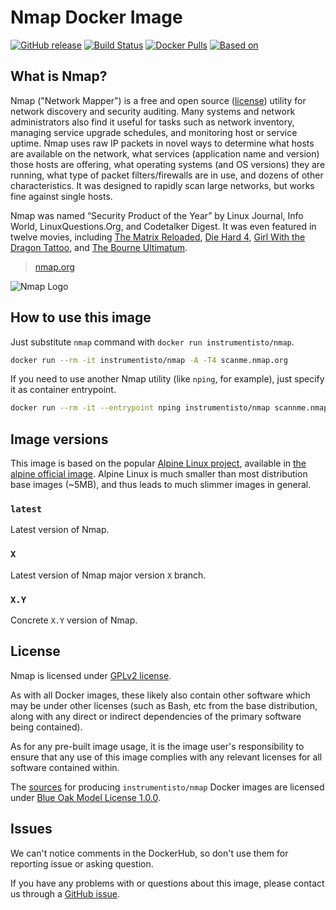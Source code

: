Nmap Docker Image
=================

[![GitHub release](https://img.shields.io/github/release/instrumentisto/nmap-docker-image.svg)](https://hub.docker.com/r/instrumentisto/nmap/tags) [![Build Status](https://travis-ci.org/instrumentisto/nmap-docker-image.svg?branch=master)](https://travis-ci.org/instrumentisto/nmap-docker-image) [![Docker Pulls](https://img.shields.io/docker/pulls/instrumentisto/nmap.svg)](https://hub.docker.com/r/instrumentisto/nmap) [![Based on](https://img.shields.io/badge/based%20on-alpine-blue.svg)][12]




## What is Nmap?

Nmap ("Network Mapper") is a free and open source ([license][91]) utility for network discovery and security auditing. Many systems and network administrators also find it useful for tasks such as network inventory, managing service upgrade schedules, and monitoring host or service uptime. Nmap uses raw IP packets in novel ways to determine what hosts are available on the network, what services (application name and version) those hosts are offering, what operating systems (and OS versions) they are running, what type of packet filters/firewalls are in use, and dozens of other characteristics. It was designed to rapidly scan large networks, but works fine against single hosts.

Nmap was named “Security Product of the Year” by Linux Journal, Info World, LinuxQuestions.Org, and Codetalker Digest. It was even featured in twelve movies, including [The Matrix Reloaded][2], [Die Hard 4][3], [Girl With the Dragon Tattoo][4], and [The Bourne Ultimatum][5].

> [nmap.org](https://nmap.org)

![Nmap Logo](https://nmap.org/images/sitelogo.png)




## How to use this image

Just substitute `nmap` command with `docker run instrumentisto/nmap`.

```bash
docker run --rm -it instrumentisto/nmap -A -T4 scanme.nmap.org
```

If you need to use another Nmap utility (like `nping`, for example), just specify it as container entrypoint.

```bash
docker run --rm -it --entrypoint nping instrumentisto/nmap scannme.nmap.org
```




## Image versions

This image is based on the popular [Alpine Linux project][11], available in [the alpine official image][12]. Alpine Linux is much smaller than most distribution base images (~5MB), and thus leads to much slimmer images in general.


### `latest`

Latest version of Nmap.


### `X`

Latest version of Nmap major version `X` branch.


### `X.Y`

Concrete `X.Y` version of Nmap.




## License

Nmap is licensed under [GPLv2 license][92].

As with all Docker images, these likely also contain other software which may be under other licenses (such as Bash, etc from the base distribution, along with any direct or indirect dependencies of the primary software being contained).

As for any pre-built image usage, it is the image user's responsibility to ensure that any use of this image complies with any relevant licenses for all software contained within.

The [sources][90] for producing `instrumentisto/nmap` Docker images are licensed under [Blue Oak Model License 1.0.0][91].




## Issues

We can't notice comments in the DockerHub, so don't use them for reporting issue or asking question.

If you have any problems with or questions about this image, please contact us through a [GitHub issue][10].





[2]: https://nmap.org/movies/#matrix
[3]: https://nmap.org/movies/#diehard4
[4]: https://nmap.org/movies/#gwtdt
[5]: https://nmap.org/movies/#bourne
[10]: https://github.com/instrumentisto/nmap-docker-image/issues
[11]: http://alpinelinux.org
[12]: https://hub.docker.com/_/alpine
[90]: https://github.com/instrumentisto/nmap-docker-image
[91]: https://github.com/instrumentisto/nmap-docker-image/blob/master/LICENSE.md
[92]: https://nmap.org/data/COPYING
